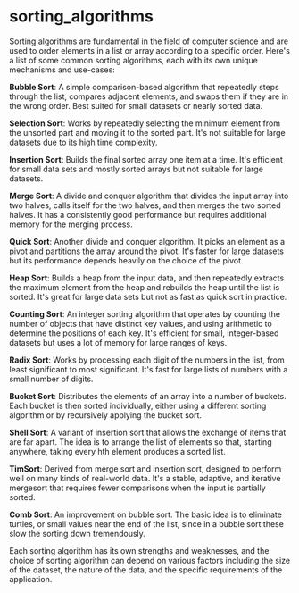 # sorting_algorithms

Sorting algorithms are fundamental in the field of computer science and are used to order elements in a list or array according to a specific order. Here's a list of some common sorting algorithms, each with its own unique mechanisms and use-cases:

**Bubble Sort**: A simple comparison-based algorithm that repeatedly steps through the list, compares adjacent elements, and swaps them if they are in the wrong order. Best suited for small datasets or nearly sorted data.

**Selection Sort**: Works by repeatedly selecting the minimum element from the unsorted part and moving it to the sorted part. It's not suitable for large datasets due to its high time complexity.

**Insertion Sort**: Builds the final sorted array one item at a time. It's efficient for small data sets and mostly sorted arrays but not suitable for large datasets.

**Merge Sort**: A divide and conquer algorithm that divides the input array into two halves, calls itself for the two halves, and then merges the two sorted halves. It has a consistently good performance but requires additional memory for the merging process.

**Quick Sort**: Another divide and conquer algorithm. It picks an element as a pivot and partitions the array around the pivot. It's faster for large datasets but its performance depends heavily on the choice of the pivot.

**Heap Sort**: Builds a heap from the input data, and then repeatedly extracts the maximum element from the heap and rebuilds the heap until the list is sorted. It's great for large data sets but not as fast as quick sort in practice.

**Counting Sort**: An integer sorting algorithm that operates by counting the number of objects that have distinct key values, and using arithmetic to determine the positions of each key. It's efficient for small, integer-based datasets but uses a lot of memory for large ranges of keys.

**Radix Sort**: Works by processing each digit of the numbers in the list, from least significant to most significant. It's fast for large lists of numbers with a small number of digits.

**Bucket Sort**: Distributes the elements of an array into a number of buckets. Each bucket is then sorted individually, either using a different sorting algorithm or by recursively applying the bucket sort.

**Shell Sort**: A variant of insertion sort that allows the exchange of items that are far apart. The idea is to arrange the list of elements so that, starting anywhere, taking every hth element produces a sorted list.

**TimSort**: Derived from merge sort and insertion sort, designed to perform well on many kinds of real-world data. It's a stable, adaptive, and iterative mergesort that requires fewer comparisons when the input is partially sorted.

**Comb Sort**: An improvement on bubble sort. The basic idea is to eliminate turtles, or small values near the end of the list, since in a bubble sort these slow the sorting down tremendously.

Each sorting algorithm has its own strengths and weaknesses, and the choice of sorting algorithm can depend on various factors including the size of the dataset, the nature of the data, and the specific requirements of the application.

